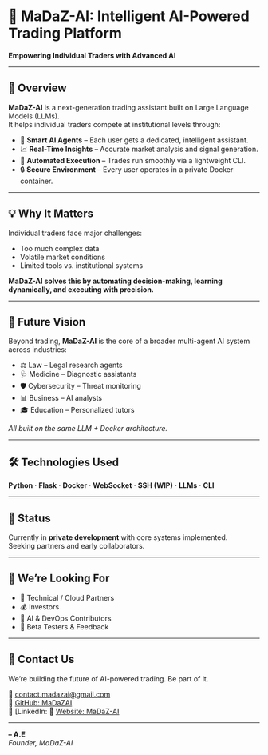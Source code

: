 # 🧠 MaDaZ-AI: Intelligent AI-Powered Trading Platform

**Empowering Individual Traders with Advanced AI**

---

## 🚀 Overview

**MaDaZ-AI** is a next-generation trading assistant built on Large Language Models (LLMs).  
It helps individual traders compete at institutional levels through:

- 🧠 **Smart AI Agents** – Each user gets a dedicated, intelligent assistant.  
- 📈 **Real-Time Insights** – Accurate market analysis and signal generation.  
- 🤖 **Automated Execution** – Trades run smoothly via a lightweight CLI.  
- 🔒 **Secure Environment** – Every user operates in a private Docker container.  

---

## 💡 Why It Matters

Individual traders face major challenges:

- Too much complex data  
- Volatile market conditions  
- Limited tools vs. institutional systems  

**MaDaZ-AI solves this by automating decision-making, learning dynamically, and executing with precision.**

---

## 🔮 Future Vision

Beyond trading, **MaDaZ-AI** is the core of a broader multi-agent AI system across industries:

- ⚖️ Law – Legal research agents  
- 🩺 Medicine – Diagnostic assistants  
- 🛡️ Cybersecurity – Threat monitoring  
- 📊 Business – AI analysts  
- 🎓 Education – Personalized tutors  

_All built on the same LLM + Docker architecture._

---

## 🛠️ Technologies Used

**Python** · **Flask** · **Docker** · **WebSocket** · **SSH (WIP)** · **LLMs** · **CLI**

---

## 📅 Status

Currently in **private development** with core systems implemented.  
Seeking partners and early collaborators.

---

## 💼 We’re Looking For

- 🤝 Technical / Cloud Partners  
- 💰 Investors  
- 👥 AI & DevOps Contributors  
- 📣 Beta Testers & Feedback  

---

## 📩 Contact Us

We’re building the future of AI-powered trading. Be part of it.

📧 [contact.madazai@gmail.com](mailto:contact.madazai@gmail.com)  
🔗 [GitHub: MaDaZAI](https://github.com/MaDaZAI)  
🔗 [LinkedIn: 
🔗 [Website: MaDaZ-AI](https://madazai.github.io/MaDaZ-AI-website/)

---

**– A.E**  
_Founder, MaDaZ-AI_

